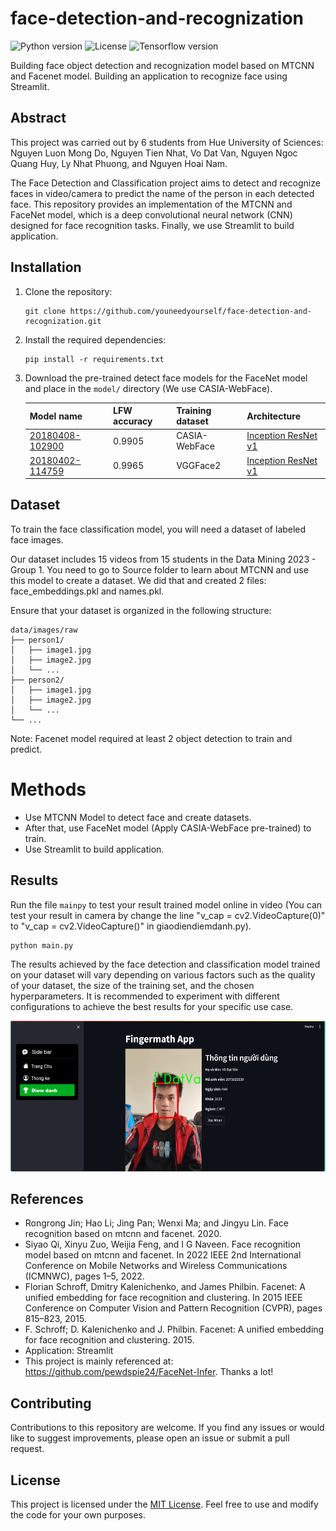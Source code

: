 # face-detection-and-recognization

![Python version](https://img.shields.io/badge/python-3.8.0-blue)
![License](https://img.shields.io/badge/license-MIT-white)
![Tensorflow version](https://img.shields.io/badge/tensorflow-1.7.0-orange)

 Building face object detection and recognization model based on MTCNN and Facenet model.
 Building an application to recognize face using Streamlit.

## Abstract

This project was carried out by 6 students from Hue University of Sciences: Nguyen Luon Mong Do, Nguyen Tien Nhat, Vo Dat Van, Nguyen Ngoc Quang Huy, Ly Nhat Phuong, and Nguyen Hoai Nam.

The Face Detection and Classification project aims to detect and recognize faces in video/camera to predict the name of the person in each detected face. This repository provides an implementation of the MTCNN and FaceNet model, which is a deep convolutional neural network (CNN) designed for face recognition tasks. Finally, we use Streamlit to build application.

## Installation

1. Clone the repository:

   ```
   git clone https://github.com/youneedyourself/face-detection-and-recognization.git
   ```
2. Install the required dependencies:

   ```
   pip install -r requirements.txt
   ```

3. Download the pre-trained detect face models for the FaceNet model and place in the `model/` directory (We use CASIA-WebFace).

    | Model name      | LFW accuracy | Training dataset | Architecture |
    |-----------------|--------------|------------------|-------------|
    | [20180408-102900](https://drive.google.com/open?id=1R77HmFADxe87GmoLwzfgMu_HY0IhcyBz) | 0.9905        | CASIA-WebFace    | [Inception ResNet v1](https://github.com/davidsandberg/facenet/blob/master/src/models/inception_resnet_v1.py) |
    | [20180402-114759](https://drive.google.com/open?id=1EXPBSXwTaqrSC0OhUdXNmKSh9qJUQ55-) | 0.9965        | VGGFace2      | [Inception ResNet v1](https://github.com/davidsandberg/facenet/blob/master/src/models/inception_resnet_v1.py) |

## Dataset

To train the face classification model, you will need a dataset of labeled face images. 

Our dataset includes 15 videos from 15 students in the Data Mining 2023 - Group 1. You need to go to Source folder to learn about MTCNN and use this model to create a dataset.
We did that and created 2 files: face_embeddings.pkl and names.pkl.

Ensure that your dataset is organized in the following structure:

```
data/images/raw
├── person1/
│   ├── image1.jpg
│   ├── image2.jpg
│   └── ...
├── person2/
│   ├── image1.jpg
│   ├── image2.jpg
│   └── ...
└── ...
```

Note: Facenet model required at least 2 object detection to train and predict.

# Methods 
- Use MTCNN Model to detect face and create datasets.
- After that, use FaceNet model (Apply CASIA-WebFace pre-trained) to train. 
- Use Streamlit to build application.

## Results

Run the file `mainpy` to test your result trained model online in video (You can test your result in camera by change the line "v_cap = cv2.VideoCapture(0)" to "v_cap = cv2.VideoCapture()" in giaodiendiemdanh.py).

```
python main.py
```

The results achieved by the face detection and classification model trained on your dataset will vary depending on various factors such as the quality of your dataset, the size of the training set, and the chosen hyperparameters. It is recommended to experiment with different configurations to achieve the best results for your specific use case.

<p align="center">
  <img src="data/diemdanh.png"width="541" height="241">
</p>

## References
* Rongrong Jin; Hao Li; Jing Pan; Wenxi Ma; and Jingyu Lin. Face recognition based on mtcnn and facenet. 2020.
* Siyao Qi, Xinyu Zuo, Weijia Feng, and I G Naveen. Face recognition model based on mtcnn and facenet. In 2022 IEEE 2nd International Conference on Mobile Networks and Wireless Communications (ICMNWC), pages 1–5, 2022.
* Florian Schroff, Dmitry Kalenichenko, and James Philbin. Facenet: A unified embedding for face recognition and clustering. In 2015 IEEE Conference on Computer Vision and Pattern Recognition (CVPR), pages 815–823, 2015.
* F. Schroff; D. Kalenichenko and J. Philbin. Facenet: A unified embedding for face recognition and clustering. 2015.
* Application: Streamlit
* This project is mainly referenced at: https://github.com/pewdspie24/FaceNet-Infer. Thanks a lot!

## Contributing

Contributions to this repository are welcome. If you find any issues or would like to suggest improvements, please open an issue or submit a pull request.

## License

This project is licensed under the [MIT License](https://github.com/youneedyourself/face-detection-and-recognization/blob/main/LICENSE). Feel free to use and modify the code for your own purposes.
